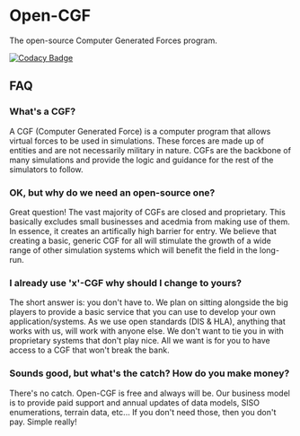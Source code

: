 # Open-CGF
The open-source Computer Generated Forces program.

[![Codacy Badge](https://api.codacy.com/project/badge/Grade/3c7864b24d9e4c34af94d263f17cb66c)](https://www.codacy.com/app/manny.systemsengineer/Open-CGF?utm_source=github.com&amp;utm_medium=referral&amp;utm_content=Manny-SystemsEngineer/Open-CGF&amp;utm_campaign=Badge_Grade)

## FAQ
### What's a CGF?
A CGF (Computer Generated Force) is a computer program that allows virtual forces to be used in simulations. These forces are made up of entities and are not necessarily military in nature. CGFs are the backbone of many simulations and provide the logic and guidance for the rest of the simulators to follow.

### OK, but why do we need an open-source one?
Great question! The vast majority of CGFs are closed and proprietary. This basically excludes small businesses and acedmia from making use of them. In essence, it creates an artifically high barrier for entry. We believe that creating a basic, generic CGF for all will stimulate the growth of a wide range of other simulation systems which will benefit the field in the long-run.

### I already use 'x'-CGF why should I change to yours?
The short answer is: you don't have to. We plan on sitting alongside the big players to provide a basic service that you can use to develop your own application/systems. As we use open standards (DIS & HLA), anything that works with us, will work with anyone else. We don't want to tie you in with proprietary systems that don't play nice. All we want is for you to have access to a CGF that won't break the bank.

### Sounds good, but what's the catch? How do you make money?
There's no catch. Open-CGF is free and always will be. Our business model is to provide paid support and annual updates of data models, SISO enumerations, terrain data, etc... If you don't need those, then you don't pay. Simple really!
